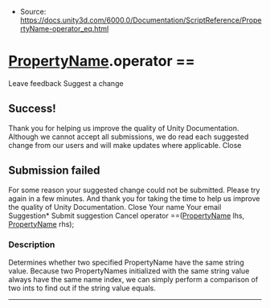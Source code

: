 * Source: https://docs.unity3d.com/6000.0/Documentation/ScriptReference/PropertyName-operator_eq.html

#  [PropertyName](https://docs.unity3d.com/6000.0/Documentation/ScriptReference/PropertyName.html).operator ==
Leave feedback
Suggest a change
## Success!
Thank you for helping us improve the quality of Unity Documentation. Although we cannot accept all submissions, we do read each suggested change from our users and will make updates where applicable.
Close
## Submission failed
For some reason your suggested change could not be submitted. Please <a>try again</a> in a few minutes. And thank you for taking the time to help us improve the quality of Unity Documentation.
Close
Your name Your email Suggestion* Submit suggestion
Cancel
operator ==([PropertyName](https://docs.unity3d.com/6000.0/Documentation/ScriptReference/PropertyName.html) lhs, [PropertyName](https://docs.unity3d.com/6000.0/Documentation/ScriptReference/PropertyName.html) rhs); 
### Description
Determines whether two specified PropertyName have the same string value. Because two PropertyNames initialized with the same string value always have the same name index, we can simply perform a comparison of two ints to find out if the string value equals.
* * *
